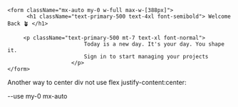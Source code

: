     <form className="mx-auto my-0 w-full max-w-[388px]">
          <h1 className="text-primary-500 text-4xl font-semibold"> Welcome Back 🪴 </h1>

         <p className="text-primary-500 mt-7 text-xl font-normal">
                            Today is a new day. It's your day. You shape it.
                            Sign in to start managing your projects
                        </p>
    </form>

Another way to center div not use flex justify-content:center:

--use my-0 mx-auto
